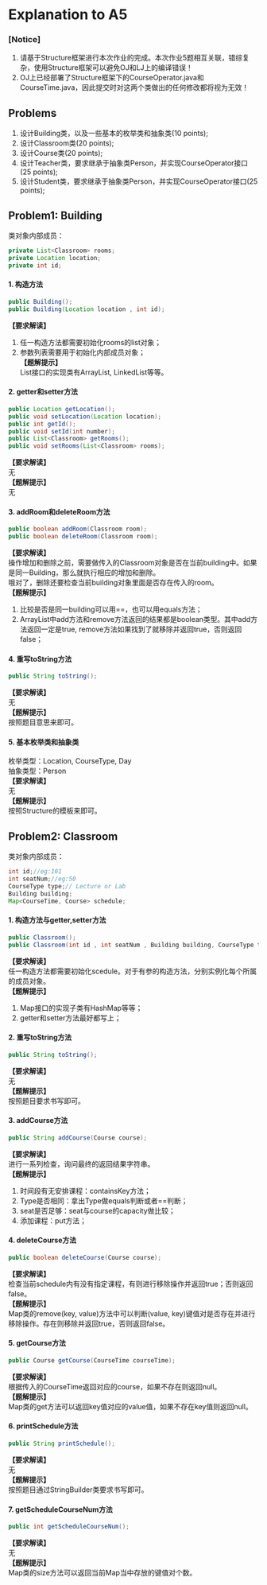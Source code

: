 # Explanation to A5
### **[Notice]**  
1. 请基于Structure框架进行本次作业的完成。本次作业5题相互关联，错综复杂，使用Structure框架可以避免OJ和LJ上的编译错误！  
2. OJ上已经部署了Structure框架下的CourseOperator.java和CourseTime.java，因此提交时对这两个类做出的任何修改都将视为无效！  

## Problems
1. 设计Building类，以及一些基本的枚举类和抽象类(10 points);  
2. 设计Classroom类(20 points);  
3. 设计Course类(20 points);  
4. 设计Teacher类，要求继承于抽象类Person，并实现CourseOperator接口(25 points);  
5. 设计Student类，要求继承于抽象类Person，并实现CourseOperator接口(25 points);  

## Problem1: Building
类对象内部成员：  
```java
private List<Classroom> rooms;  
private Location location;  
private int id;  
```
#### 1. 构造方法   
```java
public Building();  
public Building(Location location , int id);  
```
**【要求解读】**  
1. 任一构造方法都需要初始化rooms的list对象；
2. 参数列表需要用于初始化内部成员对象；  
**【题解提示】**  
List接口的实现类有ArrayList, LinkedList等等。  

#### 2. getter和setter方法
```java
public Location getLocation();  
public void setLocation(Location location);  
public int getId();  
public void setId(int number);  
public List<Classroom> getRooms();  
public void setRooms(List<Classroom> rooms);  
```
**【要求解读】**  
无   
**【题解提示】**  
无  

#### 3. addRoom和deleteRoom方法  
```java
public boolean addRoom(Classroom room);  
public boolean deleteRoom(Classroom room);
```
**【要求解读】**  
操作增加和删除之前，需要做传入的Classroom对象是否在当前building中。如果是同一Building，那么就执行相应的增加和删除。   
哦对了，删除还要检查当前building对象里面是否存在传入的room。  
**【题解提示】**  
1. 比较是否是同一building可以用==，也可以用equals方法；  
2. ArrayList中add方法和remove方法返回的结果都是boolean类型。其中add方法返回一定是true, remove方法如果找到了就移除并返回true，否则返回false；

#### 4. 重写toString方法
```java
public String toString();
```
**【要求解读】**  
无  
**【题解提示】**  
按照题目意思来即可。  

#### 5. 基本枚举类和抽象类  
枚举类型：Location, CourseType, Day  
抽象类型：Person  
**【要求解读】**   
无  
**【题解提示】**   
按照Structure的模板来即可。   

## Problem2: Classroom
类对象内部成员：  
```java
int id;//eg:101  
int seatNum;//eg:50    
CourseType type;// Lecture or Lab   
Building building;  
Map<CourseTime, Course> schedule;   
```
#### 1. 构造方法与getter,setter方法   
```java
public Classroom();
public Classroom(int id , int seatNum , Building building, CourseType type);
```
**【要求解读】**  
任一构造方法都需要初始化scedule。对于有参的构造方法，分别实例化每个所属的成员对象。  
**【题解提示】**   
1. Map接口的实现子类有HashMap等等；  
2. getter和setter方法最好都写上；  

#### 2. 重写toString方法
```java
public String toString();
```
**【要求解读】**  
无  
**【题解提示】**  
按照题目要求书写即可。    

#### 3. addCourse方法
```java
public String addCourse(Course course);
```
**【要求解读】**  
进行一系列检查，询问最终的返回结果字符串。  
**【题解提示】**  
1. 时间段有无安排课程：containsKey方法；  
2. Type是否相同：拿出Type做equals判断或者==判断；  
3. seat是否足够：seat与course的capacity做比较；  
4. 添加课程：put方法；  

#### 4. deleteCourse方法
```java
public boolean deleteCourse(Course course);
```
**【要求解读】**  
检查当前schedule内有没有指定课程，有则进行移除操作并返回true；否则返回false。  
**【题解提示】**  
Map类的remove(key, value)方法中可以判断(value, key)键值对是否存在并进行移除操作。存在则移除并返回true，否则返回false。  

#### 5. getCourse方法
```java
public Course getCourse(CourseTime courseTime);
```
**【要求解读】**   
根据传入的CourseTime返回对应的course，如果不存在则返回null。  
**【题解提示】**   
Map类的get方法可以返回key值对应的value值，如果不存在key值则返回null。    

#### 6. printSchedule方法
```java
public String printSchedule();
```
**【要求解读】**  
无  
**【题解提示】**  
按照题目通过StringBuilder类要求书写即可。  

#### 7. getScheduleCourseNum方法
```java
public int getScheduleCourseNum();
```
**【要求解读】**  
无  
**【题解提示】**  
Map类的size方法可以返回当前Map当中存放的键值对个数。  
